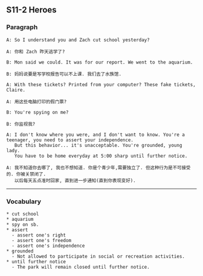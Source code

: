 ## S11-2 Heroes
### Paragraph
```buildoutcfg
A: So I understand you and Zach cut school yesterday?
```
```buildoutcfg
A: 你和 Zach 昨天逃学了?
```

```buildoutcfg
B: Mon said we could. It was for our report. We went to the aquarium.
```
```buildoutcfg
B: 妈妈说要是写学校报告可以不上课. 我们去了水族馆.
```

```buildoutcfg
A: With these tickets? Printed from your computer? These fake tickets, Claire.
```
```buildoutcfg
A: 用这些电脑打印的假门票?
```

```buildoutcfg
B: You're spying on me?
```
```buildoutcfg
B: 你监视我?
```

```buildoutcfg
A: I don't know where you were, and I don't want to know. You're a teenager, you need to assert your independence.
   But this behavior... it's unacceptable. You're grounded, young lady. 
   You have to be home everyday at 5:00 sharp until further notice.
```
```buildoutcfg
A: 我不知道你去哪了, 我也不想知道. 你是个青少年,需要独立了. 但这种行为是不可接受的. 你被关禁闭了.
   以后每天五点准时回家, 直到进一步通知(直到你表现变好).
```

***
### Vocabulary
```buildoutcfg
* cut school
* aquarium
* spy on sb.
* assert
  - assert one's right
  - assert one's freedom
  - assert one's independence
* grounded
  - Not allowed to participate in social or recreation activities.
* until further notice
  - The park will remain closed until further notice.
```